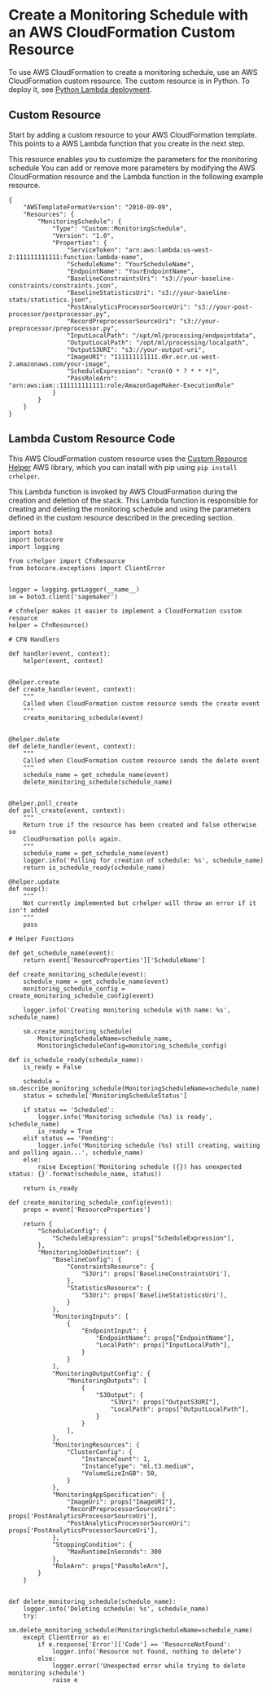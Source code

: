 # Create a Monitoring Schedule with an AWS CloudFormation Custom Resource<a name="model-monitor-cloudformation-monitoring-schedules"></a>

To use AWS CloudFormation to create a monitoring schedule, use an AWS CloudFormation custom resource\. The custom resource is in Python\. To deploy it, see [Python Lambda deployment](https://docs.aws.amazon.com/lambda/latest/dg/lambda-python-how-to-create-deployment-package.html)\.

## Custom Resource<a name="model-monitor-cloudformation-custom-resource"></a>

Start by adding a custom resource to your AWS CloudFormation template\. This points to a AWS Lambda function that you create in the next step\. 

This resource enables you to customize the parameters for the monitoring schedule You can add or remove more parameters by modifying the AWS CloudFormation resource and the Lambda function in the following example resource\.

```
{
    "AWSTemplateFormatVersion": "2010-09-09",
    "Resources": {
        "MonitoringSchedule": {
            "Type": "Custom::MonitoringSchedule",
            "Version": "1.0",
            "Properties": {
                "ServiceToken": "arn:aws:lambda:us-west-2:111111111111:function:lambda-name",
                "ScheduleName": "YourScheduleName",
                "EndpointName": "YourEndpointName",
                "BaselineConstraintsUri": "s3://your-baseline-constraints/constraints.json",
                "BaselineStatisticsUri": "s3://your-baseline-stats/statistics.json",
                "PostAnalyticsProcessorSourceUri": "s3://your-post-processor/postprocessor.py",
                "RecordPreprocessorSourceUri": "s3://your-preprocessor/preprocessor.py",
                "InputLocalPath": "/opt/ml/processing/endpointdata",
                "OutputLocalPath": "/opt/ml/processing/localpath",
                "OutputS3URI": "s3://your-output-uri",
                "ImageURI": "111111111111.dkr.ecr.us-west-2.amazonaws.com/your-image",
                "ScheduleExpression": "cron(0 * ? * * *)",
                "PassRoleArn": "arn:aws:iam::111111111111:role/AmazonSageMaker-ExecutionRole"
            }
        }
    }
}
```

## Lambda Custom Resource Code<a name="model-monitor-cloudformation-lambda-custom-resource-code"></a>

This AWS CloudFormation custom resource uses the [Custom Resource Helper](https://github.com/aws-cloudformation/custom-resource-helper) AWS library, which you can install with pip using `pip install crhelper`\. 

This Lambda function is invoked by AWS CloudFormation during the creation and deletion of the stack\. This Lambda function is responsible for creating and deleting the monitoring schedule and using the parameters defined in the custom resource described in the preceding section\.

```
import boto3
import botocore
import logging

from crhelper import CfnResource
from botocore.exceptions import ClientError


logger = logging.getLogger(__name__)
sm = boto3.client('sagemaker')

# cfnhelper makes it easier to implement a CloudFormation custom resource
helper = CfnResource()

# CFN Handlers

def handler(event, context):
    helper(event, context)


@helper.create
def create_handler(event, context):
    """
    Called when CloudFormation custom resource sends the create event
    """
    create_monitoring_schedule(event)


@helper.delete
def delete_handler(event, context):
    """
    Called when CloudFormation custom resource sends the delete event
    """
    schedule_name = get_schedule_name(event)
    delete_monitoring_schedule(schedule_name)


@helper.poll_create
def poll_create(event, context):
    """
    Return true if the resource has been created and false otherwise so
    CloudFormation polls again.
    """
    schedule_name = get_schedule_name(event)
    logger.info('Polling for creation of schedule: %s', schedule_name)
    return is_schedule_ready(schedule_name)

@helper.update
def noop():
    """
    Not currently implemented but crhelper will throw an error if it isn't added
    """
    pass

# Helper Functions

def get_schedule_name(event):
    return event['ResourceProperties']['ScheduleName']

def create_monitoring_schedule(event):
    schedule_name = get_schedule_name(event)
    monitoring_schedule_config = create_monitoring_schedule_config(event)

    logger.info('Creating monitoring schedule with name: %s', schedule_name)

    sm.create_monitoring_schedule(
        MonitoringScheduleName=schedule_name,
        MonitoringScheduleConfig=monitoring_schedule_config)

def is_schedule_ready(schedule_name):
    is_ready = False

    schedule = sm.describe_monitoring_schedule(MonitoringScheduleName=schedule_name)
    status = schedule['MonitoringScheduleStatus']

    if status == 'Scheduled':
        logger.info('Monitoring schedule (%s) is ready', schedule_name)
        is_ready = True
    elif status == 'Pending':
        logger.info('Monitoring schedule (%s) still creating, waiting and polling again...', schedule_name)
    else:
        raise Exception('Monitoring schedule ({}) has unexpected status: {}'.format(schedule_name, status))

    return is_ready

def create_monitoring_schedule_config(event):
    props = event['ResourceProperties']

    return {
        "ScheduleConfig": {
            "ScheduleExpression": props["ScheduleExpression"],
        },
        "MonitoringJobDefinition": {
            "BaselineConfig": {
                "ConstraintsResource": {
                    "S3Uri": props['BaselineConstraintsUri'],
                },
                "StatisticsResource": {
                    "S3Uri": props['BaselineStatisticsUri'],
                }
            },
            "MonitoringInputs": [
                {
                    "EndpointInput": {
                        "EndpointName": props["EndpointName"],
                        "LocalPath": props["InputLocalPath"],
                    }
                }
            ],
            "MonitoringOutputConfig": {
                "MonitoringOutputs": [
                    {
                        "S3Output": {
                            "S3Uri": props["OutputS3URI"],
                            "LocalPath": props["OutputLocalPath"],
                        }
                    }
                ],
            },
            "MonitoringResources": {
                "ClusterConfig": {
                    "InstanceCount": 1,
                    "InstanceType": "ml.t3.medium",
                    "VolumeSizeInGB": 50,
                }
            },
            "MonitoringAppSpecification": {
                "ImageUri": props["ImageURI"],
                "RecordPreprocessorSourceUri": props['PostAnalyticsProcessorSourceUri'],
                "PostAnalyticsProcessorSourceUri": props['PostAnalyticsProcessorSourceUri'],
            },
            "StoppingCondition": {
                "MaxRuntimeInSeconds": 300
            },
            "RoleArn": props["PassRoleArn"],
        }
    }


def delete_monitoring_schedule(schedule_name):
    logger.info('Deleting schedule: %s', schedule_name)
    try:
        sm.delete_monitoring_schedule(MonitoringScheduleName=schedule_name)
    except ClientError as e:
        if e.response['Error']['Code'] == 'ResourceNotFound':
            logger.info('Resource not found, nothing to delete')
        else:
            logger.error('Unexpected error while trying to delete monitoring schedule')
            raise e
```